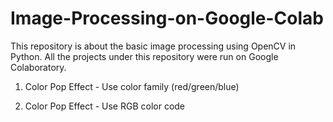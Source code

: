 # Image-Processing-on-Google-Colab
This repository is about the basic image processing using OpenCV in Python. All the projects under this repository were run on Google Colaboratory. 

1. Color Pop Effect - Use color family (red/green/blue)


2. Color Pop Effect - Use RGB color code
